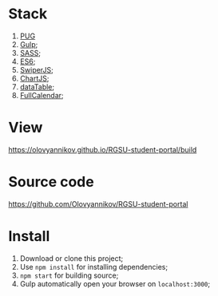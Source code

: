 # Stack
1. [PUG](https://pugjs.org)
2. [Gulp](https://gulpjs.com/);
3. [SASS](https://sass-scss.ru/); 
4. [ES6](https://habr.com/ru/post/305900/);
5. [SwiperJS](https://swiperjs.com/);
5. [ChartJS](https://chartjs.com/);
5. [dataTable](https://github.com/fiduswriter/Simple-DataTables);
5. [FullCalendar](https://fullcalendar.io/);

# View
https://olovyannikov.github.io/RGSU-student-portal/build

# Source code
https://github.com/Olovyannikov/RGSU-student-portal

# Install

1. Download or clone this project;
2. Use `npm install` for installing dependencies;
3. `npm start` for building source; 
4. Gulp automatically open your browser on `localhost:3000`;
